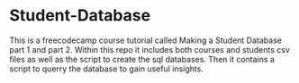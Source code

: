 # Student-Database
This is a freecodecamp course tutorial called Making a Student Database part 1 and part 2. Within this repo it includes both courses and students csv files as well as the script to create the sql databases. Then it contains a script to querry the database to gain useful insights.
